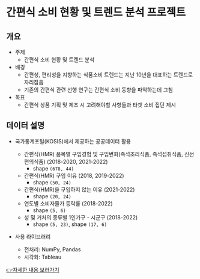 # 간편식 소비 현황 및 트렌드 분석 프로젝트


## 개요
- 주제
    - 간편식 소비 현황 및 트렌드 분석
- 배경
    - 간편성, 편리성을 지향하는 식품소비 트렌드는 지난 10년을 대표하는 트렌드로 자리잡음
    - 기존의 간편식 관련 선행 연구는 간편식 소비 동향을 파악하는데 그침
- 목표
    - 간편식 상품 기획 및 제조 시 고려해야할 사항들과 타겟 소비 집단 제시


## 데이터 설명
- 국가통계포털(KOSIS)에서 제공하는 공공데이터 활용
    - 간편식(HMR) 품목별 구입경험 및 구입변화(즉석조리식품, 즉석섭취식품, 신선편의식품) (2018-2020, 2021-2022)
        - shape `(678, 44)`
    - 간편식(HMR) 구입 이유 (2018, 2019-2022)
        - shape `(50, 24)`
    - 간편식(HMR)을 구입하지 않는 이유 (2021-2022)
        - shape `(20, 24)`
    - 연도별 소비자물가 등락률 (2018-2022)
        - shape `(5, 6)`
    - 성 및 거처의 종류별 1인가구 - 시군구 (2018-2022)
        - shape `(5, 23)`, shape `(17, 6)`

- 사용 라이브러리
  - 전처리: NumPy, Pandas
  - 시각화: Tableau


[👉자세한 내용 보러가기](https://www.notion.so/49d5555952e64bf591b21dbb3139d676)
